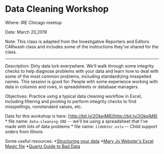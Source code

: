# Data Cleaning Workshop
Where: IRE Chicago meetup

Date: March 20,2019

Note: This class is adapted from the Investigative Reporters and Editors CARwash class and includes some of the instructions they've shared for the class.

----
Description: Dirty data lurk everywhere. We'll walk through some integrity checks to help diagnose problems with your data and learn how to deal with some of the most common problems, including standardizing misspelled names. This session is good for: People with some experience working with data in columns and rows, in spreadsheets or database managers.

Objectives: Practice using a typical data cleaning workflow in Excel, including filtering and pivoting to perform integrity checks to find misspellings, nonstandard values, etc.

Data for this workshop is here: [http://bit.ly/2OkpjM8](http://bit.ly/2OkpjM8) 
    * file name: `data-cleaning-IRE` -- we'll be using a spreadsheet that I've made with lots of data problems
    * file name: `ildebtor.xslx` -- Child support orders from Illinois

Some useful resources: 
*[Structuring your data](https://source.opennews.org/articles/building-cleaner-smarter-spreadsheets/)
*[Mary Jo Webster's Excel Magic file](https://mjwebster.github.io/DataJ/tipsheets/ExcelMagic.pdf)
*[Quartz Guide to Bad Data](https://github.com/Quartz/bad-data-guide)


